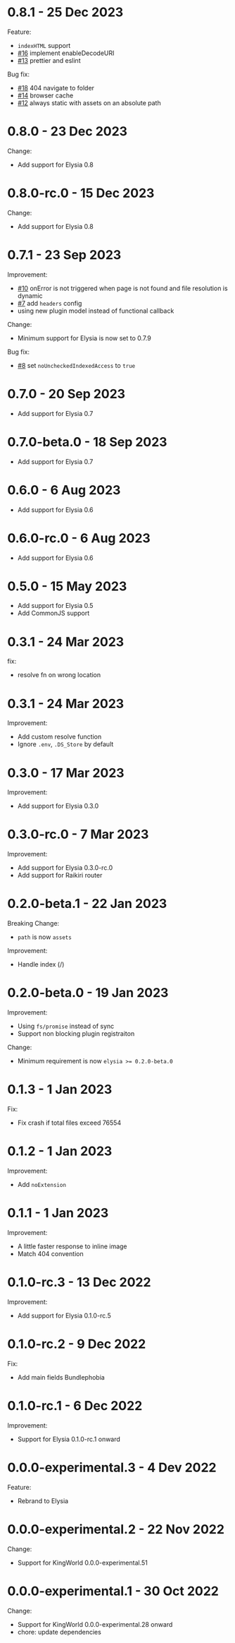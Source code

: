 # 0.8.1 - 25 Dec 2023
Feature:
- `indexHTML` support
- [#16](https://github.com/elysiajs/elysia-static/pull/16) implement enableDecodeURI
- [#13](https://github.com/elysiajs/elysia-static/pull/13) prettier and eslint

Bug fix:
- [#18](https://github.com/elysiajs/elysia-static/pull/18) 404 navigate to folder
- [#14](https://github.com/elysiajs/elysia-static/pull/14) browser cache
- [#12](https://github.com/elysiajs/elysia-static/pull/12) always static with assets on an absolute path

# 0.8.0 - 23 Dec 2023
Change:
- Add support for Elysia 0.8

# 0.8.0-rc.0 - 15 Dec 2023
Change:
- Add support for Elysia 0.8

# 0.7.1 - 23 Sep 2023
Improvement:
- [#10](https://github.com/elysiajs/elysia-static/issues/10) onError is not triggered when page is not found and file resolution is dynamic
- [#7](https://github.com/elysiajs/elysia-static/issues/8) add `headers` config
- using new plugin model instead of functional callback

Change:
- Minimum support for Elysia is now set to 0.7.9

Bug fix:
- [#8](https://github.com/elysiajs/elysia-static/issues/8) set `noUncheckedIndexedAccess` to `true`

# 0.7.0 - 20 Sep 2023
- Add support for Elysia 0.7

# 0.7.0-beta.0 - 18 Sep 2023
- Add support for Elysia 0.7

# 0.6.0 - 6 Aug 2023
- Add support for Elysia 0.6

# 0.6.0-rc.0 - 6 Aug 2023
- Add support for Elysia 0.6
# 0.5.0 - 15 May 2023
- Add support for Elysia 0.5
- Add CommonJS support

# 0.3.1 - 24 Mar 2023
fix:
- resolve fn on wrong location

# 0.3.1 - 24 Mar 2023
Improvement:
- Add custom resolve function
- Ignore `.env`, `.DS_Store` by default

# 0.3.0 - 17 Mar 2023
Improvement:
- Add support for Elysia 0.3.0

# 0.3.0-rc.0 - 7 Mar 2023
Improvement:
- Add support for Elysia 0.3.0-rc.0
- Add support for Raikiri router

# 0.2.0-beta.1 - 22 Jan 2023
Breaking Change:
- `path` is now `assets`

Improvement:
- Handle index (/)

# 0.2.0-beta.0 - 19 Jan 2023
Improvement:
- Using `fs/promise` instead of sync
- Support non blocking plugin registraiton

Change:
- Minimum requirement is now `elysia >= 0.2.0-beta.0`

# 0.1.3 - 1 Jan 2023
Fix:
- Fix crash if total files exceed 76554

# 0.1.2 - 1 Jan 2023
Improvement:
- Add `noExtension`

# 0.1.1 - 1 Jan 2023
Improvement:
- A little faster response to inline image
- Match 404 convention

# 0.1.0-rc.3 - 13 Dec 2022
Improvement:
- Add support for Elysia 0.1.0-rc.5

# 0.1.0-rc.2 - 9 Dec 2022
Fix:
- Add main fields Bundlephobia

# 0.1.0-rc.1 - 6 Dec 2022
Improvement:
- Support for Elysia 0.1.0-rc.1 onward

# 0.0.0-experimental.3 - 4 Dev 2022
Feature:
- Rebrand to Elysia

# 0.0.0-experimental.2 - 22 Nov 2022
Change:
- Support for KingWorld 0.0.0-experimental.51

# 0.0.0-experimental.1 - 30 Oct 2022
Change:
- Support for KingWorld 0.0.0-experimental.28 onward
- chore: update dependencies
